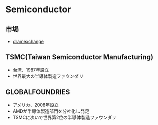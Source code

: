 # Semiconductor


## 市場
* [dramexchange](https://www.dramexchange.com/)


## TSMC(Taiwan Semiconductor Manufacturing)
* 台湾、1987年設立
* 世界最大の半導体製造ファウンダリ


## GLOBALFOUNDRIES
* アメリカ、2008年設立
* AMDが半導体製造部門を分社化し発足
* TSMCに次いで世界第2位の半導体製造ファウンダリ
